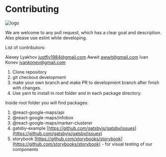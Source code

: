 # Contributing

![logo](https://raw.githubusercontent.com/JustFly1984/react-google-maps-api/master/logo.png)

We are welcome to any pull request, which has a clear goal and description. Also please use eslint while developing.

List of contributors:

Alexey Lyakhov <justfly1984@gmail.com>
Awwit <awwit@gmail.com>
Ivan Konev <ivankonev@gmail.com>

1. Clone repository
2. git checkout development
3. make your own branch and make PR to development branch after finish with changes.
4. Use yarn to install in root folder and in each package directory.

Inside root folder you will find packages:

1. @react-google-maps/api
2. @react-google-maps/infobox
3. @react-google-maps/marker-clusterer
4. gatsby-example [https://github.com/gatsbyjs/gatsby/issues](https://github.com/gatsbyjs/gatsby/issues)
5. storybook [https://github.com/storybooks/storybook](https://github.com/storybooks/storybook) - for visual testing of our components
